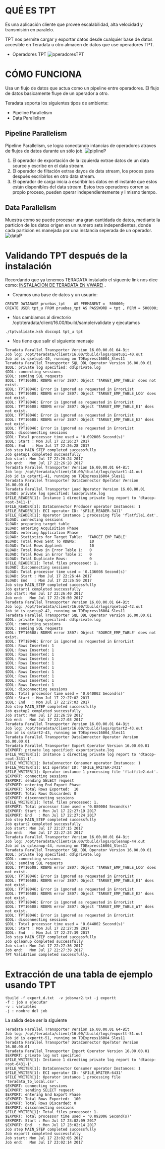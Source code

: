 # QUÉ  ES TPT
Es una aplicación cliente que  provee escalabilidad, alta velocidad y transmisión en paralelo.

TPT nos permite cargar y exportar datos desde cualquier base de datos  accesible en Teradata u otro almacen de datos que use operadores TPT.

* Operadores TPT
![operadoresTPT](/TPT/operadoresTPT.png)


# CÓMO FUNCIONA
Usa un flujo de datos que actua como un pipeline entre operadores. El flujo de datos basicamente fluye de un operador a otro.

Teradata soporta los siguientes tipos de ambiente:
* Pipeline Parallelism
* Data Parallelism

## Pipeline Parallelism
Pipeline Parallelism, se logra conectando intancias de operadores atraves de flujos de datos durante un sólo job.
![piplineP](/TPT/piplineP.png)

1. El  operador de exportación de la izquierda extrae datos de un data source y escribe en el data stream.
2. El operador de filtación extrae dayos de data stream, los proces para después escribirlos en otro data stream.
3. El operador de carga  inicia a escribir los datos en el instante que estos están disponibles del data stream.
Estos tres operadores corren su propio proceso, pueden operar independientemente y l mismo tiempo.


## Data Parallelism
Muestra como se puede procesar una gran cantidada de datos, mediante la particion de los datos origen en un numero sets independientes, donde cada particion  es manejada por una instancia seperada de un operador.
![dataP](/TPT/dataP.png)

# Validando TPT después de la instalación 
Recordando que ya tenemos TERADATA instalado el siguente link nos dice como: [INSTALACION DE TERADATA EN VWARE!](https://github.com/Dauzy/S1---Viaje-a-Jupyter/blob/carlos/teradata_instalacionVM.md) .
* Creamos una base de datos y un usuario:
```
CREATE DATABASE pruebas_tpt    AS PERMANENT =  500000;  
CREATE USER tpt_u FROM pruebas_tpt AS PASSWORD = tpt , PERM = 500000;                     
```
* Nos cambiamos al directorio /opt/teradata/client/16.00/tbuild/sample/validate y ejecutamos
```
./tptvalidate.ksh dbccop1 tpt_u tpt
```
* Nos tiene que salir el siguiente mensaje
```
Teradata Parallel Transporter Version 16.00.00.01 64-Bit
Job log: /opt/teradata/client/16.00/tbuild/logs/qsetup1-40.out
Job id is qsetup1-40, running on TDExpress16004_Sles11
Teradata Parallel Transporter SQL DDL Operator Version 16.00.00.01
$DDL: private log specified: ddlprivate.log
$DDL: connecting sessions
$DDL: sending SQL requests
$DDL: TPT10508: RDBMS error 3807: Object 'TARGET_EMP_TABLE' does not exist.
$DDL: TPT18046: Error is ignored as requested in ErrorList
$DDL: TPT10508: RDBMS error 3807: Object 'TARGET_EMP_TABLE_LOG' does not exist.
$DDL: TPT18046: Error is ignored as requested in ErrorList
$DDL: TPT10508: RDBMS error 3807: Object 'TARGET_EMP_TABLE_E1' does not exist.
$DDL: TPT18046: Error is ignored as requested in ErrorList
$DDL: TPT10508: RDBMS error 3807: Object 'TARGET_EMP_TABLE_E2' does not exist.
$DDL: TPT18046: Error is ignored as requested in ErrorList
$DDL: disconnecting sessions
$DDL: Total processor time used = '0.092006 Second(s)'
$DDL: Start : Mon Jul 17 22:26:27 2017
$DDL: End   : Mon Jul 17 22:26:28 2017
Job step MAIN_STEP completed successfully
Job qsetup1 completed successfully
Job start: Mon Jul 17 22:26:24 2017
Job end:   Mon Jul 17 22:26:28 2017
Teradata Parallel Transporter Version 16.00.00.01 64-Bit
Job log: /opt/teradata/client/16.00/tbuild/logs/qstart1-41.out
Job id is qstart1-41, running on TDExpress16004_Sles11
Teradata Parallel Transporter DataConnector Operator Version 16.00.00.01
Teradata Parallel Transporter Load Operator Version 16.00.00.01
$LOAD: private log specified: loadprivate.log
$FILE_READER[1]: Instance 1 directing private log report to 'dtacop-root-3411-1'.
$FILE_READER[1]: DataConnector Producer operator Instances: 1
$FILE_READER[1]: ECI operator ID: '$FILE_READER-3411'
$FILE_READER[1]: Operator instance 1 processing file 'flatfile1.dat'.
$LOAD: connecting sessions
$LOAD: preparing target table
$LOAD: entering Acquisition Phase
$LOAD: entering Application Phase
$LOAD: Statistics for Target Table:  'TARGET_EMP_TABLE'
$LOAD: Total Rows Sent To RDBMS:      10
$LOAD: Total Rows Applied:            10
$LOAD: Total Rows in Error Table 1:   0
$LOAD: Total Rows in Error Table 2:   0
$LOAD: Total Duplicate Rows:          0
$FILE_READER[1]: Total files processed: 1.
$LOAD: disconnecting sessions
$LOAD: Total processor time used = '0.136008 Second(s)'
$LOAD: Start : Mon Jul 17 22:26:44 2017
$LOAD: End   : Mon Jul 17 22:26:50 2017
Job step MAIN_STEP completed successfully
Job qstart1 completed successfully
Job start: Mon Jul 17 22:26:40 2017
Job end:   Mon Jul 17 22:26:50 2017
Teradata Parallel Transporter Version 16.00.00.01 64-Bit
Job log: /opt/teradata/client/16.00/tbuild/logs/qsetup2-42.out
Job id is qsetup2-42, running on TDExpress16004_Sles11
Teradata Parallel Transporter SQL DDL Operator Version 16.00.00.01
$DDL: private log specified: ddlprivate.log
$DDL: connecting sessions
$DDL: sending SQL requests
$DDL: TPT10508: RDBMS error 3807: Object 'SOURCE_EMP_TABLE' does not exist.
$DDL: TPT18046: Error is ignored as requested in ErrorList
$DDL: Rows Inserted: 1
$DDL: Rows Inserted: 1
$DDL: Rows Inserted: 1
$DDL: Rows Inserted: 1
$DDL: Rows Inserted: 1
$DDL: Rows Inserted: 1
$DDL: Rows Inserted: 1
$DDL: Rows Inserted: 1
$DDL: Rows Inserted: 1
$DDL: Rows Inserted: 1
$DDL: disconnecting sessions
$DDL: Total processor time used = '0.040002 Second(s)'
$DDL: Start : Mon Jul 17 22:27:02 2017
$DDL: End   : Mon Jul 17 22:27:03 2017
Job step MAIN_STEP completed successfully
Job qsetup2 completed successfully
Job start: Mon Jul 17 22:26:59 2017
Job end:   Mon Jul 17 22:27:03 2017
Teradata Parallel Transporter Version 16.00.00.01 64-Bit
Job log: /opt/teradata/client/16.00/tbuild/logs/qstart2-43.out
Job id is qstart2-43, running on TDExpress16004_Sles11
Teradata Parallel Transporter DataConnector Operator Version 16.00.00.01
Teradata Parallel Transporter Export Operator Version 16.00.00.01
$EXPORT: private log specified: exportprivate.log
$FILE_WRITER[1]: Instance 1 directing private log report to 'dtacop-root-3431-1'.
$FILE_WRITER[1]: DataConnector Consumer operator Instances: 1
$FILE_WRITER[1]: ECI operator ID: '$FILE_WRITER-3431'
$FILE_WRITER[1]: Operator instance 1 processing file 'flatfile2.dat'.
$EXPORT: connecting sessions
$EXPORT: sending SELECT request
$EXPORT: entering End Export Phase
$EXPORT: Total Rows Exported:  10
$EXPORT: Total Rows Discarded: 0
$EXPORT: disconnecting sessions
$FILE_WRITER[1]: Total files processed: 1.
$EXPORT: Total processor time used = '0.080004 Second(s)'
$EXPORT: Start : Mon Jul 17 22:27:19 2017
$EXPORT: End   : Mon Jul 17 22:27:24 2017
Job step MAIN_STEP completed successfully
Job qstart2 completed successfully
Job start: Mon Jul 17 22:27:15 2017
Job end:   Mon Jul 17 22:27:24 2017
Teradata Parallel Transporter Version 16.00.00.01 64-Bit
Job log: /opt/teradata/client/16.00/tbuild/logs/qcleanup-44.out
Job id is qcleanup-44, running on TDExpress16004_Sles11
Teradata Parallel Transporter SQL DDL Operator Version 16.00.00.01
$DDL: private log specified: ddlprivate.log
$DDL: connecting sessions
$DDL: sending SQL requests
$DDL: TPT10508: RDBMS error 3807: Object 'TARGET_EMP_TABLE_LOG' does not exist.
$DDL: TPT18046: Error is ignored as requested in ErrorList
$DDL: TPT10508: RDBMS error 3807: Object 'TARGET_EMP_TABLE_E1' does not exist.
$DDL: TPT18046: Error is ignored as requested in ErrorList
$DDL: TPT10508: RDBMS error 3807: Object 'TARGET_EMP_TABLE_E2' does not exist.
$DDL: TPT18046: Error is ignored as requested in ErrorList
$DDL: TPT10508: RDBMS error 3807: Object 'TARGET_EMP_TABLE_WT' does not exist.
$DDL: TPT18046: Error is ignored as requested in ErrorList
$DDL: disconnecting sessions
$DDL: Total processor time used = '0.044002 Second(s)'
$DDL: Start : Mon Jul 17 22:27:39 2017
$DDL: End   : Mon Jul 17 22:27:39 2017
Job step MAIN_STEP completed successfully
Job qcleanup completed successfully
Job start: Mon Jul 17 22:27:36 2017
Job end:   Mon Jul 17 22:27:39 2017
TPT Validation completed successfully.
```
# Extracción de una tabla de ejemplo usando TPT
```
tbuild -f export_d.txt  -v jobsvar2.txt -j exportt
-f : job a ejecutar
-v : variables
-j : nombre del job
```

La salida debe ser la siguiente
```
Teradata Parallel Transporter Version 16.00.00.01 64-Bit
Job log: /opt/teradata/client/16.00/tbuild/logs/exportt-51.out
Job id is exportt-51, running on TDExpress16004_Sles11
Teradata Parallel Transporter DataConnector Operator Version 16.00.00.01
Teradata Parallel Transporter Export Operator Version 16.00.00.01
$EXPORT: private log not specified
$FILE_WRITER[1]: Instance 1 directing private log report to 'dtacop-root-6431-1'.
$FILE_WRITER[1]: DataConnector Consumer operator Instances: 1
$FILE_WRITER[1]: ECI operator ID: '$FILE_WRITER-6431'
$FILE_WRITER[1]: Operator instance 1 processing file 'teradata_to_local.csv'.
$EXPORT: connecting sessions
$EXPORT: sending SELECT request
$EXPORT: entering End Export Phase
$EXPORT: Total Rows Exported:  100
$EXPORT: Total Rows Discarded: 0
$EXPORT: disconnecting sessions
$FILE_WRITER[1]: Total files processed: 1.
$EXPORT: Total processor time used = '0.092006 Second(s)'
$EXPORT: Start : Mon Jul 17 23:02:09 2017
$EXPORT: End   : Mon Jul 17 23:02:14 2017
Job step MAIN_STEP completed successfully
Job exportt completed successfully
Job start: Mon Jul 17 23:02:05 2017
Job end:   Mon Jul 17 23:02:14 2017
```

